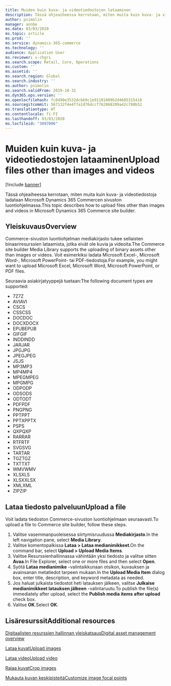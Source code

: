 ```yaml
---
title: Muiden kuin kuva- ja videotiedostojen lataaminen
description: Tässä ohjeaiheessa kerrotaan, miten muita kuin kuva- ja videobinaaritiedostoja ladataan Microsoft Dynamics 365 Commercen sivuston luontiohjelmassa.
author: psimolin
manager: annbe
ms.date: 03/03/2020
ms.topic: article
ms.prod: ''
ms.service: dynamics-365-commerce
ms.technology: ''
audience: Application User
ms.reviewer: v-chgri
ms.search.scope: Retail, Core, Operations
ms.custom: ''
ms.assetid: ''
ms.search.region: Global
ms.search.industry: ''
ms.author: psimolin
ms.search.validFrom: 2019-10-31
ms.dyn365.ops.version: ''
ms.openlocfilehash: fc0490e3532dcbb9c1e91101009b2d4605315416
ms.sourcegitcommit: 567132f4e4f7a1d76dccf762068209a42c788b52
ms.translationtype: HT
ms.contentlocale: fi-FI
ms.lasthandoff: 03/03/2020
ms.locfileid: "3097006"
---
```

# <a name="upload-files-other-than-images-and-videos"></a><span data-ttu-id="bdb8b-103">Muiden kuin kuva- ja videotiedostojen lataaminen</span><span class="sxs-lookup"><span data-stu-id="bdb8b-103">Upload files other than images and videos</span></span>

[!include [banner](includes/banner.md)]

<span data-ttu-id="bdb8b-104">Tässä ohjeaiheessa kerrotaan, miten muita kuin kuva- ja videotiedostoja ladataan Microsoft Dynamics 365 Commercen sivuston luontiohjelmassa.</span><span class="sxs-lookup"><span data-stu-id="bdb8b-104">This topic describes how to upload files other than images and videos in Microsoft Dynamics 365 Commerce site builder.</span></span>

## <a name="overview"></a><span data-ttu-id="bdb8b-105">Yleiskuvaus</span><span class="sxs-lookup"><span data-stu-id="bdb8b-105">Overview</span></span>

<span data-ttu-id="bdb8b-106">Commerce-sivuston luontiohjelman mediakirjasto tukee sellaisten binaariresurssien lataamista, jotka eivät ole kuvia ja videoita.</span><span class="sxs-lookup"><span data-stu-id="bdb8b-106">The Commerce site builder Media Library supports the uploading of binary assets other than images or videos.</span></span> <span data-ttu-id="bdb8b-107">Voit esimerkiksi ladata Microsoft Excel-, Microsoft Word-, Microsoft PowerPoint- tai PDF-tiedostoja.</span><span class="sxs-lookup"><span data-stu-id="bdb8b-107">For example, you might want to upload Microsoft Excel, Microsoft Word, Microsoft PowerPoint, or PDF files.</span></span>

<span data-ttu-id="bdb8b-108">Seuraavia asiakirjatyyppejä tuetaan:</span><span class="sxs-lookup"><span data-stu-id="bdb8b-108">The following document types are supported:</span></span>
- <span data-ttu-id="bdb8b-109">7Z</span><span class="sxs-lookup"><span data-stu-id="bdb8b-109">7Z</span></span>
- <span data-ttu-id="bdb8b-110">AVI</span><span class="sxs-lookup"><span data-stu-id="bdb8b-110">AVI</span></span>
- <span data-ttu-id="bdb8b-111">CS</span><span class="sxs-lookup"><span data-stu-id="bdb8b-111">CS</span></span>
- <span data-ttu-id="bdb8b-112">CSS</span><span class="sxs-lookup"><span data-stu-id="bdb8b-112">CSS</span></span>
- <span data-ttu-id="bdb8b-113">DOC</span><span class="sxs-lookup"><span data-stu-id="bdb8b-113">DOC</span></span>
- <span data-ttu-id="bdb8b-114">DOCX</span><span class="sxs-lookup"><span data-stu-id="bdb8b-114">DOCX</span></span>
- <span data-ttu-id="bdb8b-115">EPUB</span><span class="sxs-lookup"><span data-stu-id="bdb8b-115">EPUB</span></span>
- <span data-ttu-id="bdb8b-116">GIF</span><span class="sxs-lookup"><span data-stu-id="bdb8b-116">GIF</span></span>
- <span data-ttu-id="bdb8b-117">INDD</span><span class="sxs-lookup"><span data-stu-id="bdb8b-117">INDD</span></span>
- <span data-ttu-id="bdb8b-118">JAR</span><span class="sxs-lookup"><span data-stu-id="bdb8b-118">JAR</span></span>
- <span data-ttu-id="bdb8b-119">JPG</span><span class="sxs-lookup"><span data-stu-id="bdb8b-119">JPG</span></span>
- <span data-ttu-id="bdb8b-120">JPEG</span><span class="sxs-lookup"><span data-stu-id="bdb8b-120">JPEG</span></span>
- <span data-ttu-id="bdb8b-121">JS</span><span class="sxs-lookup"><span data-stu-id="bdb8b-121">JS</span></span>
- <span data-ttu-id="bdb8b-122">MP3</span><span class="sxs-lookup"><span data-stu-id="bdb8b-122">MP3</span></span>
- <span data-ttu-id="bdb8b-123">MP4</span><span class="sxs-lookup"><span data-stu-id="bdb8b-123">MP4</span></span>
- <span data-ttu-id="bdb8b-124">MPEG</span><span class="sxs-lookup"><span data-stu-id="bdb8b-124">MPEG</span></span>
- <span data-ttu-id="bdb8b-125">MPG</span><span class="sxs-lookup"><span data-stu-id="bdb8b-125">MPG</span></span>
- <span data-ttu-id="bdb8b-126">ODP</span><span class="sxs-lookup"><span data-stu-id="bdb8b-126">ODP</span></span>
- <span data-ttu-id="bdb8b-127">ODS</span><span class="sxs-lookup"><span data-stu-id="bdb8b-127">ODS</span></span>
- <span data-ttu-id="bdb8b-128">ODT</span><span class="sxs-lookup"><span data-stu-id="bdb8b-128">ODT</span></span>
- <span data-ttu-id="bdb8b-129">PDF</span><span class="sxs-lookup"><span data-stu-id="bdb8b-129">PDF</span></span>
- <span data-ttu-id="bdb8b-130">PNG</span><span class="sxs-lookup"><span data-stu-id="bdb8b-130">PNG</span></span>
- <span data-ttu-id="bdb8b-131">PPT</span><span class="sxs-lookup"><span data-stu-id="bdb8b-131">PPT</span></span>
- <span data-ttu-id="bdb8b-132">PPTX</span><span class="sxs-lookup"><span data-stu-id="bdb8b-132">PPTX</span></span>
- <span data-ttu-id="bdb8b-133">PS</span><span class="sxs-lookup"><span data-stu-id="bdb8b-133">PS</span></span>
- <span data-ttu-id="bdb8b-134">QXP</span><span class="sxs-lookup"><span data-stu-id="bdb8b-134">QXP</span></span>
- <span data-ttu-id="bdb8b-135">RAR</span><span class="sxs-lookup"><span data-stu-id="bdb8b-135">RAR</span></span>
- <span data-ttu-id="bdb8b-136">RTF</span><span class="sxs-lookup"><span data-stu-id="bdb8b-136">RTF</span></span>
- <span data-ttu-id="bdb8b-137">SVG</span><span class="sxs-lookup"><span data-stu-id="bdb8b-137">SVG</span></span>
- <span data-ttu-id="bdb8b-138">TAR</span><span class="sxs-lookup"><span data-stu-id="bdb8b-138">TAR</span></span>
- <span data-ttu-id="bdb8b-139">TGZ</span><span class="sxs-lookup"><span data-stu-id="bdb8b-139">TGZ</span></span>
- <span data-ttu-id="bdb8b-140">TXT</span><span class="sxs-lookup"><span data-stu-id="bdb8b-140">TXT</span></span>
- <span data-ttu-id="bdb8b-141">WMV</span><span class="sxs-lookup"><span data-stu-id="bdb8b-141">WMV</span></span>
- <span data-ttu-id="bdb8b-142">XLS</span><span class="sxs-lookup"><span data-stu-id="bdb8b-142">XLS</span></span>
- <span data-ttu-id="bdb8b-143">XLSX</span><span class="sxs-lookup"><span data-stu-id="bdb8b-143">XLSX</span></span>
- <span data-ttu-id="bdb8b-144">XML</span><span class="sxs-lookup"><span data-stu-id="bdb8b-144">XML</span></span>
- <span data-ttu-id="bdb8b-145">ZIP</span><span class="sxs-lookup"><span data-stu-id="bdb8b-145">ZIP</span></span>

## <a name="upload-a-file"></a><span data-ttu-id="bdb8b-146">Lataa tiedosto palveluun</span><span class="sxs-lookup"><span data-stu-id="bdb8b-146">Upload a file</span></span>

<span data-ttu-id="bdb8b-147">Voit ladata tiedoston Commerce-sivuston luontiohjelmaan seuraavasti.</span><span class="sxs-lookup"><span data-stu-id="bdb8b-147">To upload a file to Commerce site builder, follow these steps.</span></span>

1. <span data-ttu-id="bdb8b-148">Valitse vasemmanpuoleisessa siirtymisruudussa **Mediakirjasto**.</span><span class="sxs-lookup"><span data-stu-id="bdb8b-148">In the left navigation pane, select **Media Library**.</span></span>
1. <span data-ttu-id="bdb8b-149">Valitse komentopalkissa **Lataa \> Lataa medianimikkeet**.</span><span class="sxs-lookup"><span data-stu-id="bdb8b-149">On the command bar, select **Upload \> Upload Media Items**.</span></span>
1. <span data-ttu-id="bdb8b-150">Valitse Resurssienhallinnassa vähintään yksi tiedosto ja valitse sitten **Avaa**.</span><span class="sxs-lookup"><span data-stu-id="bdb8b-150">In File Explorer, select one or more files and then select **Open**.</span></span>
1. <span data-ttu-id="bdb8b-151">Syötä **Lataa medianimike** -valintaikkunaan otsikon, kuvauksen ja avainsanan metatiedot tarpeen mukaan.</span><span class="sxs-lookup"><span data-stu-id="bdb8b-151">In the **Upload Media Item** dialog box, enter title, description, and keyword metadata as needed.</span></span>
1. <span data-ttu-id="bdb8b-152">Jos haluat julkaista tiedostot heti latauksen jälkeen, valitse **Julkaise medianimikkeet latauksen jälkeen** -valintaruutu.</span><span class="sxs-lookup"><span data-stu-id="bdb8b-152">To publish the file(s) immediately after upload, select the **Publish media items after upload** check box.</span></span>
1. <span data-ttu-id="bdb8b-153">Valitse **OK**.</span><span class="sxs-lookup"><span data-stu-id="bdb8b-153">Select **OK**.</span></span>

## <a name="additional-resources"></a><span data-ttu-id="bdb8b-154">Lisäresurssit</span><span class="sxs-lookup"><span data-stu-id="bdb8b-154">Additional resources</span></span>

[<span data-ttu-id="bdb8b-155">Digitaalisten resurssien hallinnan yleiskatsaus</span><span class="sxs-lookup"><span data-stu-id="bdb8b-155">Digital asset management overview</span></span>](dam-overview.md)

[<span data-ttu-id="bdb8b-156">Lataa kuvat</span><span class="sxs-lookup"><span data-stu-id="bdb8b-156">Upload images</span></span>](dam-upload-images.md)

[<span data-ttu-id="bdb8b-157">Lataa video</span><span class="sxs-lookup"><span data-stu-id="bdb8b-157">Upload video</span></span>](dam-upload-video.md)

[<span data-ttu-id="bdb8b-158">Rajaa kuvat</span><span class="sxs-lookup"><span data-stu-id="bdb8b-158">Crop images</span></span>](dam-crop-images.md)

[<span data-ttu-id="bdb8b-159">Mukauta kuvan keskipisteitä</span><span class="sxs-lookup"><span data-stu-id="bdb8b-159">Customize image focal points</span></span>](dam-custom-focal-point.md)

